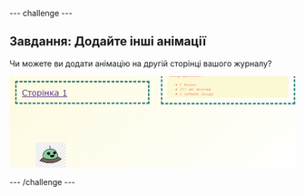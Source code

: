 --- challenge ---

## Завдання: Додайте інші анімації

Чи можете ви додати анімацію на другій сторінці вашого журналу?

![знімок екрану](images/magazine-animation-challenge.png)

--- /challenge ---